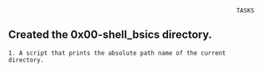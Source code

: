                                                                     TASKS
## Created the  0x00-shell_bsics directory.

	1. A script that prints the absolute path name of the current directory.

